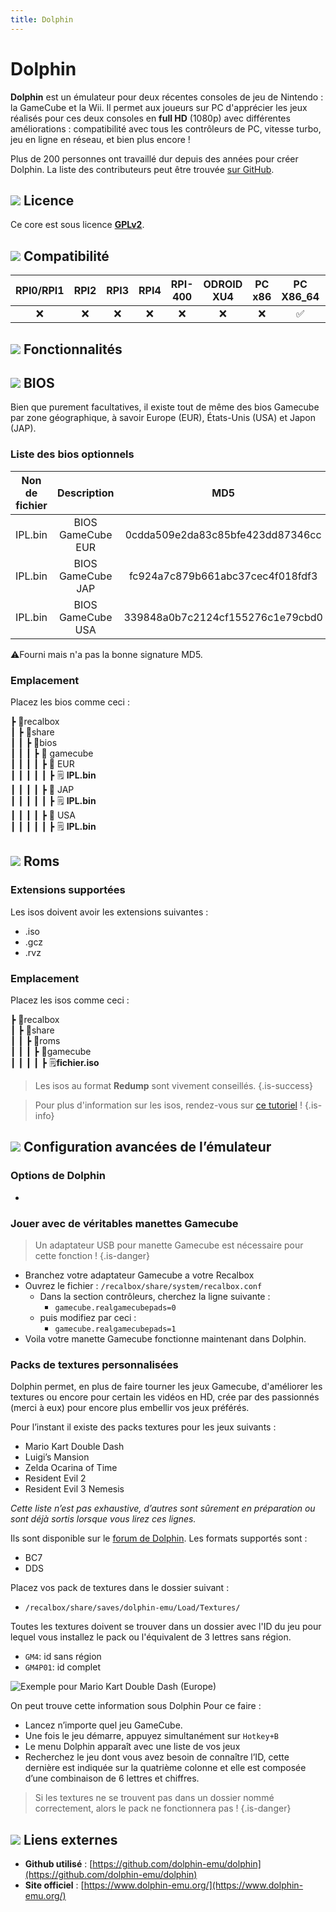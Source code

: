 ```yaml
---
title: Dolphin
---
```


# Dolphin

**Dolphin** est un émulateur pour deux récentes consoles de jeu de Nintendo : la GameCube et la Wii. Il permet aux joueurs sur PC d'apprécier les jeux réalisés pour ces deux consoles en **full HD** \(1080p\) avec différentes améliorations : compatibilité avec tous les contrôleurs de PC, vitesse turbo, jeu en ligne en réseau, et bien plus encore !

Plus de 200 personnes ont travaillé dur depuis des années pour créer Dolphin. La liste des contributeurs peut être trouvée [sur GitHub](https://github.com/dolphin-emu/dolphin/graphs/contributors).

## ![](/migration-images/emulateurs/consoles-de-salon/gamecube/gerald-g-parchment-background-or-border-5.svg) Licence

Ce core est sous licence [**GPLv2**](https://github.com/dolphin-emu/dolphin/blob/master/license.txt).

## ![](/migration-images/emulateurs/consoles-de-salon/gamecube/compatibility.png) Compatibilité

| RPI0/RPI1 | RPI2 | RPI3 | RPI4 | RPI-400 | ODROID XU4 | PC x86 | PC X86\_64 | ODROID GO |
| :---: | :---: | :---: | :---: | :---: | :---: | :---: | :---: | :---: |
| ❌ | ❌ | ❌ | ❌ | ❌ | ❌ | ❌ | ✅ | ❌ |

## ![](/migration-images/emulateurs/consoles-de-salon/gamecube/cogwheel-145804_640.png) Fonctionnalités



## ![](/migration-images/emulateurs/consoles-de-salon/gamecube/tqfp32.svg) BIOS

Bien que purement facultatives, il existe tout de même des bios Gamecube par zone géographique, à savoir Europe \(EUR\), États-Unis \(USA\) et Japon \(JAP\).

### Liste des bios optionnels

| Non de fichier | Description | MD5 | Fourni |
| :---: | :---: | :---: | :---: |
| IPL.bin | BIOS GameCube EUR | 0cdda509e2da83c85bfe423dd87346cc | ⚠ |
| IPL.bin | BIOS GameCube JAP | fc924a7c879b661abc37cec4f018fdf3 | ⚠ |
| IPL.bin | BIOS GameCube USA | 339848a0b7c2124cf155276c1e79cbd0 | ⚠ |

⚠Fourni mais n'a pas la bonne signature MD5.

### **Emplacement**

Placez les bios comme ceci :

┣ 📁recalbox  
┃ ┣ 📁share  
┃ ┃ ┣ 📁bios  
┃ ┃ ┃ ┣ 📁 gamecube  
┃ ┃ ┃ ┃ ┣ 📁 EUR  
┃ ┃ ┃ ┃ ┃ ┣ 🗒 **IPL.bin**  
┃ ┃ ┃ ┃ ┣ 📁 JAP  
┃ ┃ ┃ ┃ ┃ ┣ 🗒 **IPL.bin**  
┃ ┃ ┃ ┃ ┣ 📁 USA  
┃ ┃ ┃ ┃ ┃ ┣ 🗒 **IPL.bin**  

## ![](/migration-images/emulateurs/consoles-de-salon/gamecube/rom-30098_640.png) Roms

### **Extensions supportées**

Les isos doivent avoir les extensions suivantes :

* .iso
* .gcz
* .rvz

### **Emplacement**

Placez les isos comme ceci : 

┣ 📁recalbox  
┃ ┣ 📁share  
┃ ┃ ┣ 📁roms  
┃ ┃ ┃ ┣ 📁gamecube  
┃ ┃ ┃ ┃ ┣ 🗒**fichier.iso**  


>Les isos au format **Redump** sont vivement conseillés.
{.is-success}


>Pour plus d'information sur les isos, rendez-vous sur [ce tutoriel](/fr/tutoriels/jeux/generalite/les-roms-et-les-isos) !
{.is-info}

## ![](/migration-images/emulateurs/consoles-de-salon/gamecube/hammer-28636_640.png) Configuration avancées de l’émulateur

### Options de Dolphin

-

### **Jouer avec de véritables manettes Gamecube** 


>Un adaptateur USB pour manette Gamecube est nécessaire pour cette fonction !
{.is-danger}

* Branchez votre adaptateur Gamecube a votre Recalbox 
* Ouvrez le fichier : `/recalbox/share/system/recalbox.conf`
  * Dans la section contrôleurs, cherchez la ligne suivante :
    * `gamecube.realgamecubepads=0`  
  * puis modifiez par ceci :
    * `gamecube.realgamecubepads=1` 
* Voila votre manette Gamecube fonctionne maintenant dans Dolphin.

### Packs de textures personnalisées

Dolphin permet, en plus de faire tourner les jeux Gamecube, d'améliorer les textures ou encore pour certain les vidéos en HD, crée par des passionnés \(merci à eux\) pour encore plus embellir vos jeux préférés.

Pour l’instant il existe des packs textures pour les jeux suivants :

* Mario Kart Double Dash
* Luigi’s Mansion
* Zelda Ocarina of Time
* Resident Evil 2
* Resident Evil 3 Nemesis

_Cette liste n’est pas exhaustive, d’autres sont sûrement en préparation ou sont déjà sortis lorsque vous lirez ces lignes._

Ils sont disponible sur le [forum de Dolphin](https://forums.dolphin-emu.org/Forum-custom-texture-projects). Les formats supportés sont :

* BC7
* DDS

Placez vos pack de textures dans le dossier suivant :

* `/recalbox/share/saves/dolphin-emu/Load/Textures/`

Toutes les textures doivent se trouver dans un dossier avec l'ID du jeu pour lequel vous installez le pack ou l'équivalent de 3 lettres sans région.

* `GM4`: id sans région
* `GM4P01`: id complet 

![Exemple pour Mario Kart Double Dash \(Europe\)](/migration-images/emulateurs/consoles-de-salon/gamecube/textures-packs.png)

On peut trouve cette information sous Dolphin Pour ce faire :

* Lancez n’importe quel jeu GameCube.
* Une fois le jeu démarre, appuyez simultanément sur `Hotkey+B` 
* Le menu Dolphin apparaît avec une liste de vos jeux
* Recherchez le jeu dont vous avez besoin de connaître l’ID, cette dernière est indiquée sur la quatrième colonne et elle est composée d’une combinaison de 6 lettres et chiffres.


>Si les textures ne se trouvent pas dans un dossier nommé correctement, alors le pack ne fonctionnera pas !
{.is-danger}

## ![](/migration-images/emulateurs/consoles-de-salon/gamecube/kisspng-web-development-world-wide-web-computer-icons-webs-world-wide-web-icon-png-5ab05c24477216.4540070115215073642927.png) Liens externes

* **Github utilisé** : [https://github.com/dolphin-emu/dolphin](https://github.com/dolphin-emu/dolphin)
* **Site officiel** : [https://www.dolphin-emu.org/](https://www.dolphin-emu.org/)

